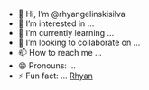 - 👋 Hi, I’m @rhyangelinskisilva
- 👀 I’m interested in ...
- 🌱 I’m currently learning ...
- 💞️ I’m looking to collaborate on ...
- 📫 How to reach me ...
- 😄 Pronouns: ...
- ⚡ Fun fact: ...
  [Rhyan](https://tenor.com/pt-BR/view/the-simpsons-homer-simpson-bush-hide-bye-gif-16150806)
<!---
rhyangelinskisilva/rhyangelinskisilva is a ✨ special ✨ repository because its `README.md` (this file) appears on your GitHub profile.
You can click the Preview link to take a look at your changes.
--->
